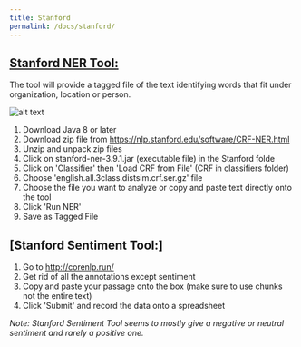 ```yaml
---
title: Stanford
permalink: /docs/stanford/
---
```


## [Stanford NER Tool:](https://nlp.stanford.edu/software/CRF-NER.html)

The tool will provide a tagged file of the text identifying words that fit under organization, location or person.

![alt text](https://github.com/IC97/Defoe-Map/blob/master/images/stanford-ner.png "Stanford NER")

1. Download Java 8 or later
2. Download zip file from https://nlp.stanford.edu/software/CRF-NER.html
3. Unzip and unpack zip files
4. Click on stanford-ner-3.9.1.jar (executable file) in the Stanford folde
5. Click on 'Classifier' then 'Load CRF from File' (CRF in classifiers folder)
6. Choose 'english.all.3class.distsim.crf.ser.gz' file
7. Choose the file you want to analyze or copy and paste text directly onto the tool
8. Click 'Run NER'
9. Save as Tagged File

## [Stanford Sentiment Tool:]

1. Go to http://corenlp.run/
2. Get rid of all the annotations except sentiment
3. Copy and paste your passage onto the box (make sure to use chunks not the entire text)
4. Click 'Submit' and record the data onto a spreadsheet

*Note: Stanford Sentiment Tool seems to mostly give a negative or neutral sentiment and rarely a positive one.*
